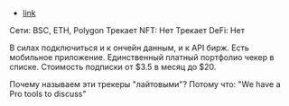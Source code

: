 - [link](https://coinstats.app)

Сети: BSC, ETH, Polygon
Трекает NFT: Нет
Трекает DeFi: Нет

В силах подключиться и к ончейн данным, и к API бирж. Есть мобильное приложение. 
Единственный платный портфолио чекер в списке. Стоимость подписки от $3.5 в месяц до $20.

Почему называем эти трекеры "лайтовыми"? 
Потому что: "We have a Pro tools to discuss"